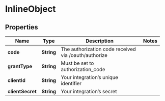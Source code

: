 

# InlineObject

## Properties

Name | Type | Description | Notes
------------ | ------------- | ------------- | -------------
**code** | **String** | The authorization code received via /oauth/authorize | 
**grantType** | **String** | Must be set to authorization_code | 
**clientId** | **String** | Your integration’s unique identifier | 
**clientSecret** | **String** | Your integration’s secret | 



